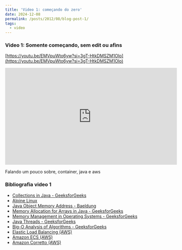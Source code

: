 ```yaml
---
title: 'Video 1: começando do zero'
date: 2024-12-08
permalink: /posts/2012/08/blog-post-1/
tags:
  - video
---
```



### Video 1: Somente começando, sem edit ou afins


 [https://youtu.be/EMVpuWto6yw?si=3gT-HtkDMSZM1Olo](https://youtu.be/EMVpuWto6yw?si=3gT-HtkDMSZM1Olo)

<iframe width="560" height="315" src="https://www.youtube.com/embed/EMVpuWto6yw?si=3gT-HtkDMSZM1Olo" frameborder="0" allowfullscreen></iframe>


Falando um pouco sobre, container, java e aws


### Bibliografia video 1
- [Collections in Java - GeeksforGeeks](https://www.geeksforgeeks.org/collections-in-java-2/)
- [Alpine Linux](https://alpinelinux.org/)
- [Java Object Memory Address - Baeldung](https://www.baeldung.com/java-object-memory-address)
- [Memory Allocation for Arrays in Java - GeeksforGeeks](https://www.geeksforgeeks.org/where-is-the-memory-allocated-for-arrays-in-java/)
- [Memory Management in Operating Systems - GeeksforGeeks](https://www.geeksforgeeks.org/memory-management-in-operating-system/)
- [Java Threads - GeeksforGeeks](https://www.geeksforgeeks.org/java-threads/)
- [Big-O Analysis of Algorithms - GeeksforGeeks](https://www.geeksforgeeks.org/analysis-algorithms-big-o-analysis/)
- [Elastic Load Balancing (AWS)](https://aws.amazon.com/pt/elasticloadbalancing/)
- [Amazon ECS (AWS)](https://aws.amazon.com/ecs/)
- [Amazon Corretto (AWS)](https://aws.amazon.com/pt/corretto)